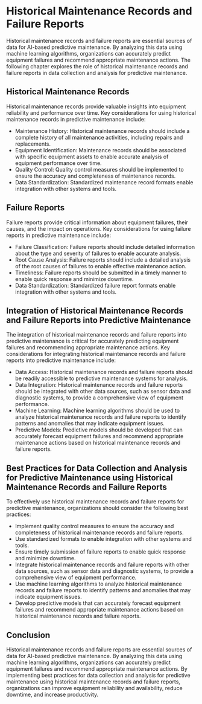 Historical Maintenance Records and Failure Reports
===========================================================================================================

Historical maintenance records and failure reports are essential sources of data for AI-based predictive maintenance. By analyzing this data using machine learning algorithms, organizations can accurately predict equipment failures and recommend appropriate maintenance actions. The following chapter explores the role of historical maintenance records and failure reports in data collection and analysis for predictive maintenance.

Historical Maintenance Records
------------------------------

Historical maintenance records provide valuable insights into equipment reliability and performance over time. Key considerations for using historical maintenance records in predictive maintenance include:

* Maintenance History: Historical maintenance records should include a complete history of all maintenance activities, including repairs and replacements.
* Equipment Identification: Maintenance records should be associated with specific equipment assets to enable accurate analysis of equipment performance over time.
* Quality Control: Quality control measures should be implemented to ensure the accuracy and completeness of maintenance records.
* Data Standardization: Standardized maintenance record formats enable integration with other systems and tools.

Failure Reports
---------------

Failure reports provide critical information about equipment failures, their causes, and the impact on operations. Key considerations for using failure reports in predictive maintenance include:

* Failure Classification: Failure reports should include detailed information about the type and severity of failures to enable accurate analysis.
* Root Cause Analysis: Failure reports should include a detailed analysis of the root causes of failures to enable effective maintenance action.
* Timeliness: Failure reports should be submitted in a timely manner to enable quick response and minimize downtime.
* Data Standardization: Standardized failure report formats enable integration with other systems and tools.

Integration of Historical Maintenance Records and Failure Reports into Predictive Maintenance
---------------------------------------------------------------------------------------------

The integration of historical maintenance records and failure reports into predictive maintenance is critical for accurately predicting equipment failures and recommending appropriate maintenance actions. Key considerations for integrating historical maintenance records and failure reports into predictive maintenance include:

* Data Access: Historical maintenance records and failure reports should be readily accessible to predictive maintenance systems for analysis.
* Data Integration: Historical maintenance records and failure reports should be integrated with other data sources, such as sensor data and diagnostic systems, to provide a comprehensive view of equipment performance.
* Machine Learning: Machine learning algorithms should be used to analyze historical maintenance records and failure reports to identify patterns and anomalies that may indicate equipment issues.
* Predictive Models: Predictive models should be developed that can accurately forecast equipment failures and recommend appropriate maintenance actions based on historical maintenance records and failure reports.

Best Practices for Data Collection and Analysis for Predictive Maintenance using Historical Maintenance Records and Failure Reports
-----------------------------------------------------------------------------------------------------------------------------------

To effectively use historical maintenance records and failure reports for predictive maintenance, organizations should consider the following best practices:

* Implement quality control measures to ensure the accuracy and completeness of historical maintenance records and failure reports.
* Use standardized formats to enable integration with other systems and tools.
* Ensure timely submission of failure reports to enable quick response and minimize downtime.
* Integrate historical maintenance records and failure reports with other data sources, such as sensor data and diagnostic systems, to provide a comprehensive view of equipment performance.
* Use machine learning algorithms to analyze historical maintenance records and failure reports to identify patterns and anomalies that may indicate equipment issues.
* Develop predictive models that can accurately forecast equipment failures and recommend appropriate maintenance actions based on historical maintenance records and failure reports.

Conclusion
----------

Historical maintenance records and failure reports are essential sources of data for AI-based predictive maintenance. By analyzing this data using machine learning algorithms, organizations can accurately predict equipment failures and recommend appropriate maintenance actions. By implementing best practices for data collection and analysis for predictive maintenance using historical maintenance records and failure reports, organizations can improve equipment reliability and availability, reduce downtime, and increase productivity.
